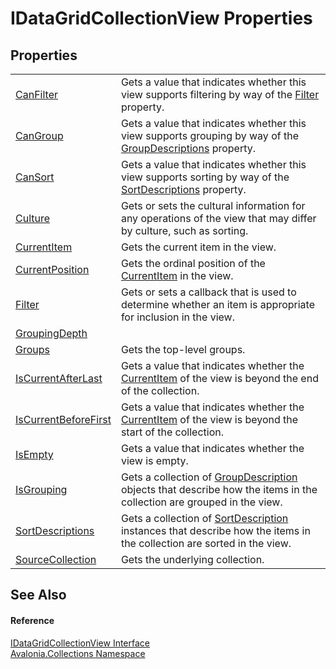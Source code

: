 # IDataGridCollectionView Properties




## Properties
<table>
<tr>
<td><a href="P_Avalonia_Collections_IDataGridCollectionView_CanFilter">CanFilter</a></td>
<td>Gets a value that indicates whether this view supports filtering by way of the <a href="https://learn.microsoft.com/dotnet/api/system.componentmodel.icollectionview.filter" target="_blank" rel="noopener noreferrer">Filter</a> property.</td>
</tr>
<tr>
<td><a href="P_Avalonia_Collections_IDataGridCollectionView_CanGroup">CanGroup</a></td>
<td>Gets a value that indicates whether this view supports grouping by way of the <a href="https://learn.microsoft.com/dotnet/api/system.componentmodel.icollectionview.groupdescriptions" target="_blank" rel="noopener noreferrer">GroupDescriptions</a> property.</td>
</tr>
<tr>
<td><a href="P_Avalonia_Collections_IDataGridCollectionView_CanSort">CanSort</a></td>
<td>Gets a value that indicates whether this view supports sorting by way of the <a href="https://learn.microsoft.com/dotnet/api/system.componentmodel.icollectionview.sortdescriptions" target="_blank" rel="noopener noreferrer">SortDescriptions</a> property.</td>
</tr>
<tr>
<td><a href="P_Avalonia_Collections_IDataGridCollectionView_Culture">Culture</a></td>
<td>Gets or sets the cultural information for any operations of the view that may differ by culture, such as sorting.</td>
</tr>
<tr>
<td><a href="P_Avalonia_Collections_IDataGridCollectionView_CurrentItem">CurrentItem</a></td>
<td>Gets the current item in the view.</td>
</tr>
<tr>
<td><a href="P_Avalonia_Collections_IDataGridCollectionView_CurrentPosition">CurrentPosition</a></td>
<td>Gets the ordinal position of the <a href="https://learn.microsoft.com/dotnet/api/system.componentmodel.icollectionview.currentitem" target="_blank" rel="noopener noreferrer">CurrentItem</a> in the view.</td>
</tr>
<tr>
<td><a href="P_Avalonia_Collections_IDataGridCollectionView_Filter">Filter</a></td>
<td>Gets or sets a callback that is used to determine whether an item is appropriate for inclusion in the view.</td>
</tr>
<tr>
<td><a href="P_Avalonia_Collections_IDataGridCollectionView_GroupingDepth">GroupingDepth</a></td>
<td> </td>
</tr>
<tr>
<td><a href="P_Avalonia_Collections_IDataGridCollectionView_Groups">Groups</a></td>
<td>Gets the top-level groups.</td>
</tr>
<tr>
<td><a href="P_Avalonia_Collections_IDataGridCollectionView_IsCurrentAfterLast">IsCurrentAfterLast</a></td>
<td>Gets a value that indicates whether the <a href="https://learn.microsoft.com/dotnet/api/system.componentmodel.icollectionview.currentitem" target="_blank" rel="noopener noreferrer">CurrentItem</a> of the view is beyond the end of the collection.</td>
</tr>
<tr>
<td><a href="P_Avalonia_Collections_IDataGridCollectionView_IsCurrentBeforeFirst">IsCurrentBeforeFirst</a></td>
<td>Gets a value that indicates whether the <a href="https://learn.microsoft.com/dotnet/api/system.componentmodel.icollectionview.currentitem" target="_blank" rel="noopener noreferrer">CurrentItem</a> of the view is beyond the start of the collection.</td>
</tr>
<tr>
<td><a href="P_Avalonia_Collections_IDataGridCollectionView_IsEmpty">IsEmpty</a></td>
<td>Gets a value that indicates whether the view is empty.</td>
</tr>
<tr>
<td><a href="P_Avalonia_Collections_IDataGridCollectionView_IsGrouping">IsGrouping</a></td>
<td>Gets a collection of <a href="https://learn.microsoft.com/dotnet/api/system.componentmodel.groupdescription" target="_blank" rel="noopener noreferrer">GroupDescription</a> objects that describe how the items in the collection are grouped in the view.</td>
</tr>
<tr>
<td><a href="P_Avalonia_Collections_IDataGridCollectionView_SortDescriptions">SortDescriptions</a></td>
<td>Gets a collection of <a href="https://learn.microsoft.com/dotnet/api/system.componentmodel.sortdescription" target="_blank" rel="noopener noreferrer">SortDescription</a> instances that describe how the items in the collection are sorted in the view.</td>
</tr>
<tr>
<td><a href="P_Avalonia_Collections_IDataGridCollectionView_SourceCollection">SourceCollection</a></td>
<td>Gets the underlying collection.</td>
</tr>
</table>

## See Also


#### Reference
<a href="T_Avalonia_Collections_IDataGridCollectionView">IDataGridCollectionView Interface</a>  
<a href="N_Avalonia_Collections">Avalonia.Collections Namespace</a>  
